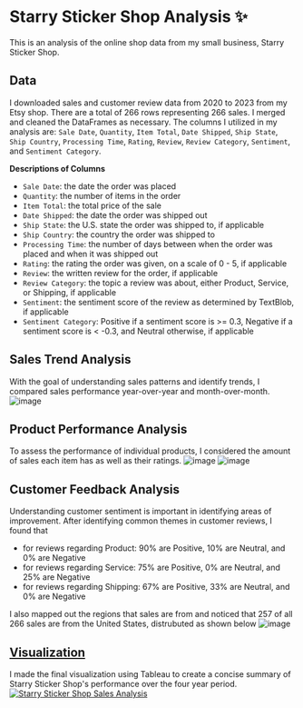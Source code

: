 # Starry Sticker Shop Analysis ✨
This is an analysis of the online shop data from my small business, Starry Sticker Shop.

## Data
I downloaded sales and customer review data from 2020 to 2023 from my Etsy shop. There are a total of 266 rows representing 266 sales. I merged and cleaned the DataFrames as necessary. The columns I utilized in my analysis are: `Sale Date`, `Quantity`, `Item Total`, `Date Shipped`, `Ship State`, `Ship Country`, `Processing Time`, `Rating`, `Review`, `Review Category`, `Sentiment`, and `Sentiment Category`.

**Descriptions of Columns**
- `Sale Date`: the date the order was placed
- `Quantity`: the number of items in the order
- `Item Total`: the total price of the sale
- `Date Shipped`: the date the order was shipped out
- `Ship State`: the U.S. state the order was shipped to, if applicable
- `Ship Country`: the country the order was shipped to
- `Processing Time`: the number of days between when the order was placed and when it was shipped out
- `Rating`: the rating the order was given, on a scale of 0 - 5, if applicable
- `Review`: the written review for the order, if applicable
- `Review Category`: the topic a review was about, either Product, Service, or Shipping, if applicable
- `Sentiment`: the sentiment score of the review as determined by TextBlob, if applicable
- `Sentiment Category`: Positive if a sentiment score is >= 0.3, Negative if a sentiment score is < -0.3, and Neutral otherwise, if applicable

## Sales Trend Analysis
With the goal of understanding sales patterns and identify trends, I compared sales performance year-over-year and month-over-month.
![image](https://github.com/sarahhe05/Starry-Sticker-Shop-Analysis/assets/142868875/98ead4f0-acc1-4217-91fe-915c65e1b6c3)

## Product Performance Analysis
To assess the performance of individual products, I considered the amount of sales each item has as well as their ratings.
![image](https://github.com/sarahhe05/Starry-Sticker-Shop-Analysis/assets/142868875/15913e97-4f10-44dd-bd02-268dec2be7c7)
![image](https://github.com/sarahhe05/Starry-Sticker-Shop-Analysis/assets/142868875/7027f563-214d-459b-a8d1-756002cbcbed)

## Customer Feedback Analysis
Understanding customer sentiment is important in identifying areas of improvement. After identifying common themes in customer reviews, I found that 
- for reviews regarding Product: 90% are Positive, 10% are Neutral, and 0% are Negative
- for reviews regarding Service: 75% are Positive, 0% are Neutral, and 25% are Negative
- for reviews regarding Shipping: 67% are Positive, 33% are Neutral, and 0% are Negative

I also mapped out the regions that sales are from and noticed that 257 of all 266 sales are from the United States, distrubuted as shown below
![image](https://github.com/sarahhe05/Starry-Sticker-Shop-Analysis/assets/142868875/761b9841-e2c2-444b-b2ab-bbb1f0fd838e)

## [Visualization](https://public.tableau.com/shared/39RBN5SS2?:display_count=n&:origin=viz_share_link)
I made the final visualization using Tableau to create a concise summary of Starry Sticker Shop's performance over the four year period.
[![Starry Sticker Shop Sales Analysis](https://github.com/sarahhe05/Starry-Sticker-Shop-Analysis/assets/142868875/30c52bce-ed27-4043-9839-54e630099db0)](https://public.tableau.com/shared/39RBN5SS2?:display_count=n&:origin=viz_share_link)

